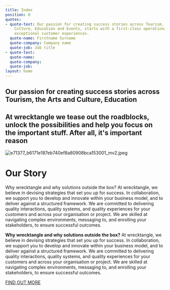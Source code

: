 ```yaml
---
title: Index
position: 0
quotes:
- quote-text: Our passion for creating success stories across Tourism, the Arts and
    Culture, Education and Events, starts with a first-class operational model and
    exceptional customer experiences.
  quote-name: Firstname Surname
  quote-company: Company name
  quote-job: Job title
- quote-text: 
  quote-name: 
  quote-company: 
  quote-job: 
layout: home
---
```


## **Our passion for creating success stories across Tourism, the Arts and Culture, Education**

## At wrecktangle we tease out the roadblocks, unlock the possibilities and help you focus on the important stuff. After all, it's important reason


![e71377_b6171e187eb740ef8a80908bca153001_mv2.jpeg](/uploads/e71377_b6171e187eb740ef8a80908bca153001_mv2.jpeg)


# Our Story

Why wrecktangle and why solutions
outside the box?
At wrecktangle, we believe in devising strategies that set you up for success. In collaboration, we support you to develop and innovate within your business model, and to deliver against a structured framework.
We are committed to delivering quality interactions, quality systems, and quality experiences for your customers and across your organisation or project. We are skilled at navigating complex environments, messaging to, and enrolling your stakeholders, to ensure successful outcomes.

**Why wrecktangle and why solutions outside the box?**
At wrecktangle, we believe in devising strategies that set you up for success. In collaboration, we support you to develop and innovate within your business model, and to deliver against a structured framework.
We are committed to delivering quality interactions, quality systems, and quality experiences for your customers and across your organisation or project. We are skilled at navigating complex environments, messaging to, and enrolling your stakeholders, to ensure successful outcomes.

[FIND OUT MORE](http://google.com)